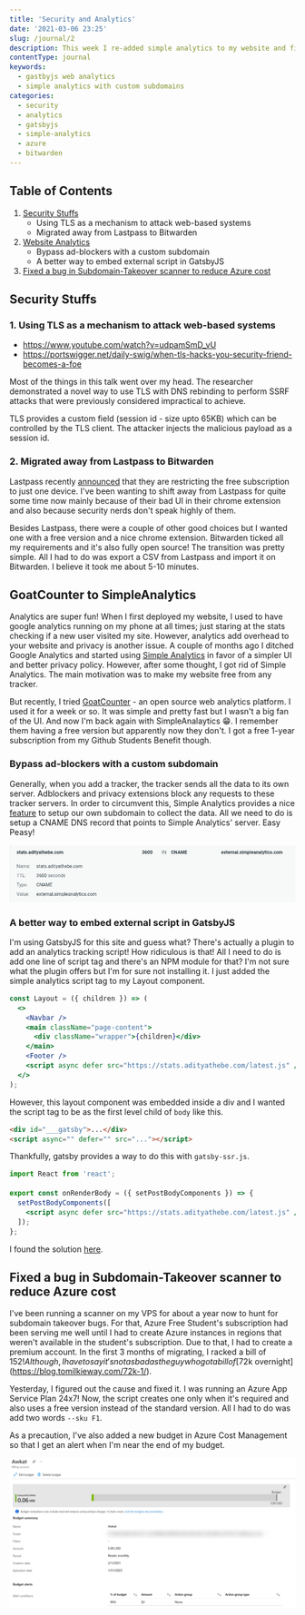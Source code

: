 ```yaml
---
title: 'Security and Analytics'
date: '2021-03-06 23:25'
slug: /journal/2
description: This week I re-added simple analytics to my website and fixed a major bug that was costing me $70 every month
contentType: journal
keywords:
  - gastbyjs web analytics
  - simple analytics with custom subdomains
categories:
  - security
  - analytics
  - gatsbyjs
  - simple-analytics
  - azure
  - bitwarden
---
```


<div class="table-of-contents">

## Table of Contents

1. [Security Stuffs](#security)
   - Using TLS as a mechanism to attack web-based systems
   - Migrated away from Lastpass to Bitwarden
2. [Website Analytics](#web-analytics)
   - Bypass ad-blockers with a custom subdomain
   - A better way to embed external script in GatsbyJS
3. [Fixed a bug in Subdomain-Takeover scanner to reduce Azure cost](#azure-subdomain-takeover)

</div>

## Security Stuffs <a name="security"></a>

### 1. Using TLS as a mechanism to attack web-based systems

- https://www.youtube.com/watch?v=udpamSmD_vU
- https://portswigger.net/daily-swig/when-tls-hacks-you-security-friend-becomes-a-foe

Most of the things in this talk went over my head. The researcher demonstrated a novel way to use TLS with DNS rebinding to perform SSRF attacks that were previously considered impractical to achieve.

TLS provides a custom field (session id - size upto 65KB) which can be controlled by the TLS client. The attacker injects the malicious payload as a session id.

### 2. Migrated away from Lastpass to Bitwarden

Lastpass recently [announced](https://blog.lastpass.com/2021/02/changes-to-lastpass-free/) that they are restricting the free subscription to just one device. I've been wanting to shift away from Lastpass for quite some time now mainly because of their bad UI in their chrome extension and also because security nerds don't speak highly of them.

Besides Lastpass, there were a couple of other good choices but I wanted one with a free version and a nice chrome extension. Bitwarden ticked all my requirements and it's also fully open source! The transition was pretty simple. All I had to do was export a CSV from Lastpass and import it on Bitwarden. I believe it took me about 5-10 minutes.

## GoatCounter to SimpleAnalytics <a name="web-analytics"></a>

Analytics are super fun! When I first deployed my website, I used to have google analytics running on my phone at all times; just staring at the stats checking if a new user visited my site. However, analytics add overhead to your website and privacy is another issue. A couple of months ago I ditched Google Analytics and started using [Simple Analytics](https://simpleanalytics.com) in favor of a simpler UI and better privacy policy. However, after some thought, I got rid of Simple Analytics. The main motivation was to make my website free from any tracker.

But recently, I tried [GoatCounter](https://www.goatcounter.com/) - an open source web analytics platform. I used it for a week or so. It was simple and pretty fast but I wasn't a big fan of the UI. And now I'm back again with SimpleAnalaytics 😁. I remember them having a free version but apparently now they don't. I got a free 1-year subscription from my Github Students Benefit though.

### Bypass ad-blockers with a custom subdomain

Generally, when you add a tracker, the tracker sends all the data to its own server. Adblockers and privacy extensions block any requests to these tracker servers. In order to circumvent this, Simple Analytics provides a nice [feature](https://docs.simpleanalytics.com/bypass-ad-blockers) to setup our own subdomain to collect the data. All we need to do is setup a CNAME DNS record that points to Simple Analytics' server. Easy Peasy!

![](./netlify-dns.png)

### A better way to embed external script in GatsbyJS

I'm using GatsbyJS for this site and guess what? There's actually a plugin to add an analytics tracking script! How ridiculous is that! All I need to do is add one line of script tag and there's an NPM module for that? I'm not sure what the plugin offers but I'm for sure not installing it. I just added the simple analytics script tag to my Layout component.

```jsx
const Layout = ({ children }) => (
  <>
    <Navbar />
    <main className="page-content">
      <div className="wrapper">{children}</div>
    </main>
    <Footer />
    <script async defer src="https://stats.adityathebe.com/latest.js" />
  </>
);
```

However, this layout component was embedded inside a div and I wanted the script tag to be as the first level child of `body` like this.

```html
<div id="___gatsby">...</div>
<script async="" defer="" src="..."></script>
```

Thankfully, gatsby provides a way to do this with `gatsby-ssr.js`.

```jsx
import React from 'react';

export const onRenderBody = ({ setPostBodyComponents }) => {
  setPostBodyComponents([
    <script async defer src="https://stats.adityathebe.com/latest.js" />,
  ]);
};
```

I found the solution [here](https://github.com/gatsbyjs/gatsby/issues/11013#issuecomment-610886184).

## Fixed a bug in Subdomain-Takeover scanner to reduce Azure cost<a name="azure-subdomain-takeover"></a>

I've been running a scanner on my VPS for about a year now to hunt for subdomain takeover bugs. For that, Azure Free Student's subscription had been serving me well until I had to create Azure instances in regions that weren't available in the student's subscription. Due to that, I had to create a premium account. In the first 3 months of migrating, I racked a bill of $152! Although, I have to say it's not as bad as the guy who got a bill of [$72k overnight](https://blog.tomilkieway.com/72k-1/).

Yesterday, I figured out the cause and fixed it. I was running an Azure App Service Plan 24x7! Now, the script creates one only when it's required and also uses a free version instead of the standard version. All I had to do was add two words `--sku F1`.

As a precaution, I've also added a new budget in Azure Cost Management so that I get an alert when I'm near the end of my budget.

![Azure Cost Management](./azure-budget.png)
